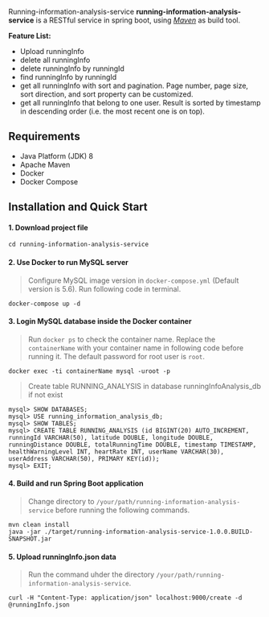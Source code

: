 Running-information-analysis-service
**running-information-analysis-service** is a RESTful service in spring boot, using *[Maven](https://maven.apache.org/)* as build tool.

**Feature List:**
- Upload runningInfo
- delete all runningInfo
- delete runningInfo by runningId
- find runningInfo by runningId
- get all runningInfo with sort and pagination. Page number, page size, sort direction, and sort property can be customized.
- get all runningInfo that belong to one user. Result is sorted by timestamp in descending order (i.e. the most recent one is on top). 

## Requirements 
* Java Platform (JDK) 8
* Apache Maven
* Docker
* Docker Compose 

## Installation and Quick Start
#### 1. Download project file
```
cd running-information-analysis-service
```
#### 2. Use Docker to run MySQL server
> Configure MySQL image version in `docker-compose.yml` (Default version is 5.6). Run following code in terminal.
```
docker-compose up -d
```
#### 3. Login MySQL database inside the Docker container
> Run `docker ps` to check the container name. Replace the `containerName` with your container name in following code before running it. The default password for root user is `root`. 

```
docker exec -ti containerName mysql -uroot -p
```
> Create table RUNNING_ANALYSIS in database runningInfoAnalysis_db if not exist
```
mysql> SHOW DATABASES;
mysql> USE running_information_analysis_db;
mysql> SHOW TABLES;
mysql> CREATE TABLE RUNNING_ANALYSIS (id BIGINT(20) AUTO_INCREMENT, runningId VARCHAR(50), latitude DOUBLE, longitude DOUBLE, runningDistance DOUBLE, totalRunningTime DOUBLE, timestamp TIMESTAMP, healthWarningLevel INT, heartRate INT, userName VARCHAR(30), userAddress VARCHAR(50), PRIMARY KEY(id));
mysql> EXIT;
```
#### 4. Build and run Spring Boot application
> Change directory to `/your/path/running-information-analysis-service` before running the following commands.
```
mvn clean install
java -jar ./target/running-information-analysis-service-1.0.0.BUILD-SNAPSHOT.jar
```
#### 5. Upload runningInfo.json data
> Run the command uhder the directory `/your/path/running-information-analysis-service`.
```
curl -H "Content-Type: application/json" localhost:9000/create -d @runningInfo.json
```
